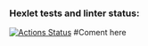 ### Hexlet tests and linter status:
[![Actions Status](https://github.com/killdom2/java-project-61/actions/workflows/hexlet-check.yml/badge.svg)](https://github.com/killdom2/java-project-61/actions)
#Coment here
